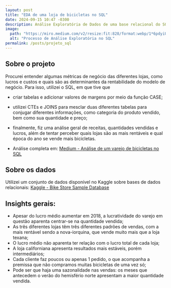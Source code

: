 ```yaml
---
layout: post
title: "EDA de uma loja de bicicletas no SQL"
date: 2024-09-15 10:47 -0300
description: Análise Exploratória de Dados de uma base relacional do SQL com ênfase em perceber as métricas de negócio.
image:
  path: "https://miro.medium.com/v2/resize:fit:828/format:webp/1*6pdyiUh09Wbo0ZhA7VoC5Q.png"
  alt: "Processo de Análise Exploratória no SQL"
permalink: /posts/projeto_sql
---
```


<h2> Sobre o projeto </h2>

Procurei entender algumas métricas de negócio das diferentes lojas, como lucros e custos e quais são as determinantes da rentabilidade do modelo de negócio. Para isso, utilizei o SQL, em que tive que

- criar tabelas e adicionar valores de margens por meio da função CASE;

- utilizei CTEs e JOINS para mesclar duas diferentes tabelas para conjugar diferentes informações, como categoria do produto vendido, bem como sua quantidade e preço;

- finalmente, fiz uma análise geral de receitas, quantidades vendidas e lucros, além de tentar perceber quais lojas são as mais rentáveis e qual época do ano se vende mais bicicletas.

- Análise completa em: [Medium - Análise de um varejo de bicicletas no SQL](https://medium.com/@eduardoguarienti/an%C3%A1lise-de-um-varejo-de-bicicletas-no-sql-75885c4de940)

<h2> Sobre os dados </h2>

Utilizei um conjunto de dados disponível no Kaggle sobre bases de dados relacionais: [Kaggle - Bike Store Sample Database](https://www.kaggle.com/datasets/dillonmyrick/bike-store-sample-database)

<h2> Insights gerais: </h2>

- Apesar do lucro médio aumentar em 2018, a lucratividade do varejo em questão aparenta centrar-se na quantidade vendida;
- As três diferentes lojas têm três diferentes padrões de vendas, com a mais rentável sendo a nova-iorquina, que vende muito mais que a loja texana;
- O lucro médio não aparenta ter relação com o lucro total de cada loja;
- A loja californiana apresenta resultados mais estáveis, porém intermediários;
- Cada cliente faz poucos ou apenas 1 pedido, o que acompanha a premissa que não compramos muitas bicicletas de uma vez só;
- Pode ser que haja uma sazonalidade nas vendas: os meses que antecedem o verão do hemisfério norte apresentam a maior quantidade vendida.

